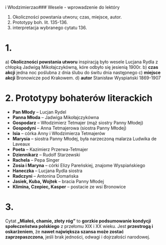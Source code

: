 i Włodzimierzao### Wesele - wprowadzenie do lektóry
1. Okoliczności powstania utworu; czas, miejsce, autor.
2. Prototypy boh. lit. 135-136.
3. interpretacja wybranego cytatu 136.

# 1. 
a) **Okoliczności powstania utworu** inspiracją było wesele Lucjana Rydla z chłopką Jadwigą Mikołajczykówną, kóre odbyło się jesienią 1900r.
b) **czas akcji** jedna noc poślubna z dnia ślubu do świtu dnia następnego
c) **miejsce akcji** Bronowicze pod Krakowem.
d) **autor** Stanisław Wyspiański 1869-1907

# 2. **Prototypy bohaterów literackich**

* **Pan Młody** – Lucjan Rydel
* **Panna Młoda** – Jadwiga Mikołajczykówna
* **Gospodarz** – Włodzimierz Tetmajer (mąż siostry Panny Młodej)
* **Gospodyni** – Anna Tetmajerowa (siostra Panny Młodej)
* **Isia** – córka Anny i Włodzimierza Tetmajerów
* **Marysia** – siostra Panny Młodej, była narzeczoną malarza Ludwika de Laveaux
* **Poeta** – Kazimierz Przerwa-Tetmajer
* **Dziennikarz** – Rudolf Starzewski
* **Rachela** – Pepa Singer
* **Zosia i Maryna** – córki Elizy Pareńskiej, znajome Wyspiańskiego
* **Haneczka** – Lucjana Rydla siostra
* **Radczyni** – Antonina Domańska
* **Jasiek, Kuba, Wojtek** – bracia Panny Młodej
* **Klimina, Czepiec, Kasper** – postacie ze wsi Bronowice

# 3.
Cytat **„Miałeś, chamie, złoty róg”** to **gorzkie podsumowanie kondycji społeczeństwa polskiego** z przełomu XIX i XX wieku. Jest **przestrogą i oskarżeniem**, że **nawet największa szansa może zostać zaprzepaszczona**, jeśli brak jedności, odwagi i dojrzałości narodowej.

